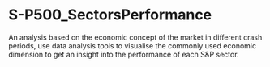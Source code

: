 # S-P500_SectorsPerformance
An analysis based on the economic concept of the market in different crash periods, use data analysis tools to visualise the commonly used economic dimension to get an insight into the performance of each S&P sector.
